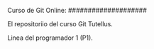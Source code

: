 Curso de Git Online:
####################

El repositoriio del curso Git Tutellus.

Linea del programador 1 (P1).
